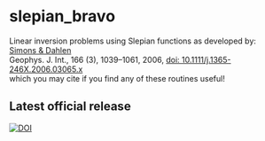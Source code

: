 # slepian_bravo
Linear inversion problems using Slepian functions as developed by:<br>
<a href="http://geoweb.princeton.edu/people/simons/Simons+2006-GJI.html">Simons &amp; Dahlen</a><br>
Geophys. J. Int., 166 (3), 1039–1061, 2006, <a href="10.1111/j.1365-246X.2006.03065.x">doi: 10.1111/j.1365-246X.2006.03065.x</a><br>
which you may cite if you find any of these routines useful! 

## Latest official release
[![DOI](https://zenodo.org/badge/6548/csdms-contrib/slepian_bravo.svg)](https://zenodo.org/badge/latestdoi/6548/csdms-contrib/slepian_bravo)


